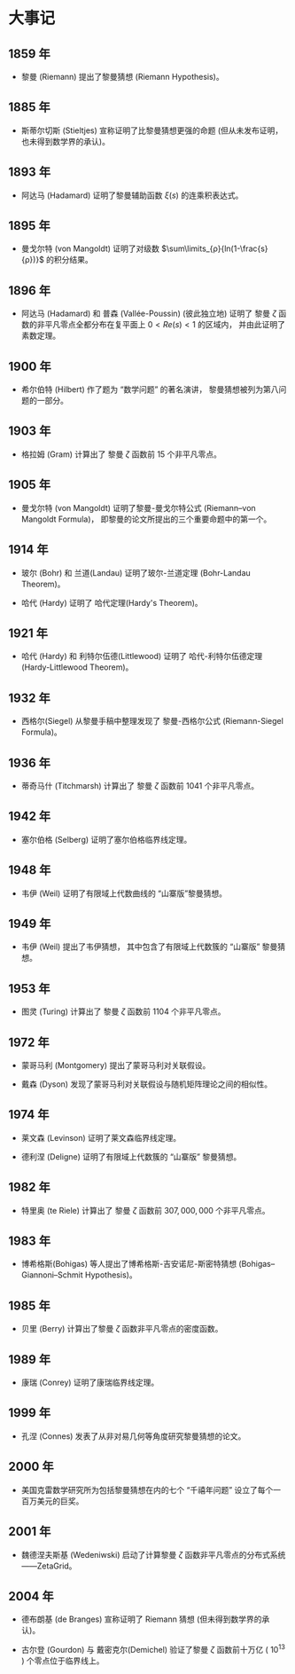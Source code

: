 # 大事记

## 1859 年

- 黎曼 (Riemann) 提出了黎曼猜想 (Riemann Hypothesis)。

## 1885 年

- 斯蒂尔切斯 (Stieltjes) 宣称证明了比黎曼猜想更强的命题 (但从未发布证明，也未得到数学界的承认)。

## 1893 年

- 阿达马 (Hadamard) 证明了黎曼辅助函数 $\xi(s)$ 的连乘积表达式。

## 1895 年

- 曼戈尔特 (von Mangoldt) 证明了对级数 $\sum\limits_{ρ}{ln(1-\frac{s}{ρ})}$ 的积分结果。

## 1896 年

- 阿达马 (Hadamard) 和 普森 (Vallée-Poussin) (彼此独立地) 证明了 黎曼 $\zeta$ 函数的非平凡零点全都分布在复平面上 $0<Re(s)<1$ 的区域内， 并由此证明了素数定理。

## 1900 年

- 希尔伯特 (Hilbert) 作了题为 “数学问题” 的著名演讲， 黎曼猜想被列为第八问题的一部分。

## 1903 年

- 格拉姆 (Gram) 计算出了 黎曼 $\zeta$ 函数前 $15$ 个非平凡零点。

## 1905 年

- 曼戈尔特 (von Mangoldt) 证明了黎曼-曼戈尔特公式 (Riemann–von Mangoldt Formula)， 即黎曼的论文所提出的三个重要命题中的第一个。

## 1914 年

- 玻尔 (Bohr) 和 兰道(Landau) 证明了玻尔-兰道定理 (Bohr-Landau Theorem)。

- 哈代 (Hardy) 证明了 哈代定理(Hardy's Theorem)。

## 1921 年

- 哈代 (Hardy) 和 利特尔伍德(Littlewood) 证明了 哈代-利特尔伍德定理 (Hardy-Littlewood Theorem)。

## 1932 年

- 西格尔(Siegel) 从黎曼手稿中整理发现了 黎曼-西格尔公式 (Riemann-Siegel Formula)。

## 1936 年

- 蒂奇马什 (Titchmarsh) 计算出了 黎曼 $\zeta$ 函数前 $1041$ 个非平凡零点。

## 1942 年

- 塞尔伯格 (Selberg) 证明了塞尔伯格临界线定理。

## 1948 年

- 韦伊 (Weil) 证明了有限域上代数曲线的 “山寨版”黎曼猜想。

## 1949 年

- 韦伊 (Weil) 提出了韦伊猜想， 其中包含了有限域上代数簇的 “山寨版” 黎曼猜想。

## 1953 年

- 图灵 (Turing) 计算出了 黎曼 $\zeta$ 函数前 $1104$ 个非平凡零点。

## 1972 年

- 蒙哥马利 (Montgomery) 提出了蒙哥马利对关联假设。

- 戴森 (Dyson) 发现了蒙哥马利对关联假设与随机矩阵理论之间的相似性。

## 1974 年

- 莱文森 (Levinson) 证明了莱文森临界线定理。

- 德利涅 (Deligne) 证明了有限域上代数簇的 “山寨版” 黎曼猜想。

## 1982 年

- 特里奥 (te Riele) 计算出了 黎曼 $\zeta$ 函数前 $307,000,000$ 个非平凡零点。

## 1983 年

- 博希格斯(Bohigas) 等人提出了博希格斯-吉安诺尼-斯密特猜想 (Bohigas–Giannoni–Schmit Hypothesis)。

## 1985 年

- 贝里 (Berry) 计算出了黎曼 $\zeta$ 函数非平凡零点的密度函数。

## 1989 年

- 康瑞 (Conrey) 证明了康瑞临界线定理。

## 1999 年

- 孔涅 (Connes) 发表了从非对易几何等角度研究黎曼猜想的论文。

## 2000 年

- 美国克雷数学研究所为包括黎曼猜想在内的七个 “千禧年问题” 设立了每个一百万美元的巨奖。

## 2001 年

- 魏德涅夫斯基 (Wedeniwski) 启动了计算黎曼 $\zeta$ 函数非平凡零点的分布式系统——ZetaGrid。

## 2004 年

- 德布朗基 (de Branges) 宣称证明了 Riemann 猜想 (但未得到数学界的承认)。

- 古尔登 (Gourdon) 与 戴密克尔(Demichel) 验证了黎曼 $\zeta$ 函数前十万亿 ( $10^13$ ) 个零点位于临界线上。

